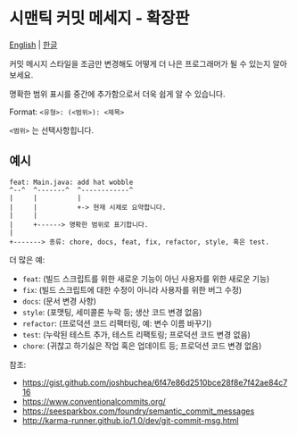 # 시맨틱 커밋 메세지 - 확장판

[English](https://github.com/jbnu-coda/coda-code-templates/blob/main/commit/commit_style.md) | [한글](https://github.com/jbnu-coda/coda-code-templates/blob/main/commit/commit_style_ko.md)

커밋 메시지 스타일을 조금만 변경해도 어떻게 더 나은 프로그래머가 될 수 있는지 알아보세요.

명확한 범위 표시를 중간에 추가함으로서 더욱 쉽게 알 수 있습니다.

Format: `<유형>: (<범위>): <제목>`

`<범위>` 는 선택사항힙니다.

## 예시

```
feat: Main.java: add hat wobble
^--^  ^-------^  ^------------^
|     |          | 
|     |          +-> 현재 시제로 요약합니다.
|     |
|     +------> 명확한 범위로 표기합니다.
|
+-------> 종류: chore, docs, feat, fix, refactor, style, 혹은 test.
```

더 많은 예:

- `feat`: (빌드 스크립트를 위한 새로운 기능이 아닌 사용자를 위한 새로운 기능)
- `fix`: (빌드 스크립트에 대한 수정이 아니라 사용자를 위한 버그 수정)
- `docs`: (문서 변경 사항)
- `style`: (포맷팅, 세미콜론 누락 등; 생산 코드 변경 없음)
- `refactor`: (프로덕션 코드 리팩터링, 예: 변수 이름 바꾸기)
- `test`: (누락된 테스트 추가, 테스트 리팩토링; 프로덕션 코드 변경 없음)
- `chore`: (귀찮고 하기싫은 작업 혹은 업데이트 등; 프로덕션 코드 변경 없음)

참조:

- https://gist.github.com/joshbuchea/6f47e86d2510bce28f8e7f42ae84c716
- https://www.conventionalcommits.org/
- https://seesparkbox.com/foundry/semantic_commit_messages
- http://karma-runner.github.io/1.0/dev/git-commit-msg.html